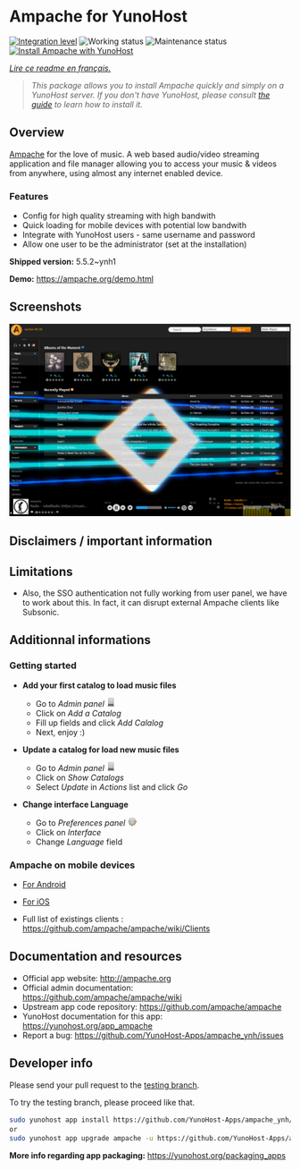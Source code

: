 <!--
N.B.: This README was automatically generated by https://github.com/YunoHost/apps/tree/master/tools/README-generator
It shall NOT be edited by hand.
-->

# Ampache for YunoHost

[![Integration level](https://dash.yunohost.org/integration/ampache.svg)](https://dash.yunohost.org/appci/app/ampache) ![Working status](https://ci-apps.yunohost.org/ci/badges/ampache.status.svg) ![Maintenance status](https://ci-apps.yunohost.org/ci/badges/ampache.maintain.svg)  
[![Install Ampache with YunoHost](https://install-app.yunohost.org/install-with-yunohost.svg)](https://install-app.yunohost.org/?app=ampache)

*[Lire ce readme en français.](./README_fr.md)*

> *This package allows you to install Ampache quickly and simply on a YunoHost server.
If you don't have YunoHost, please consult [the guide](https://yunohost.org/#/install) to learn how to install it.*

## Overview

[Ampache](http://ampache.org) for the love of music. A web based audio/video streaming application and file manager allowing you to access your music & videos from anywhere, using almost any internet enabled device.

### Features

 * Config for high quality streaming with high bandwith
 * Quick loading for mobile devices with potential low bandwith
 * Integrate with YunoHost users - same username and password
 * Allow one user to be the administrator (set at the installation)

**Shipped version:** 5.5.2~ynh1


**Demo:** https://ampache.org/demo.html

## Screenshots

![Screenshot of Ampache](./doc/screenshots/visualizer.png)

## Disclaimers / important information

## Limitations

* Also, the SSO authentication not fully working from user panel, we have to work about this. In fact, it can disrupt external Ampache clients like Subsonic.

## Additionnal informations

### Getting started

 * **Add your first catalog to load music files**
   * Go to *Admin panel* ![](https://raw.githubusercontent.com/ampache/ampache/develop/themes/reborn/images/icons/icon_admin.png)
   * Click on *Add a Catalog*
   * Fill up fields and click *Add Calalog*
   * Next, enjoy :)

 * **Update a catalog for load new music files**
   * Go to *Admin panel* ![](https://raw.githubusercontent.com/ampache/ampache/develop/themes/reborn/images/icons/icon_admin.png)
   * Click on *Show Catalogs*
   * Select *Update* in *Actions* list and click *Go*

 * **Change interface Language**
   * Go to *Preferences panel* ![](https://raw.githubusercontent.com/ampache/ampache/develop/themes/reborn/images/icons/icon_edit.png)
   * Click on *Interface*
   * Change *Language* field

### Ampache on mobile devices

 * [For Android](https://play.google.com/store/apps/details?id=com.antoniotari.reactiveampacheapp)
 * [For iOS](http://iampache.com/)

 * Full list of existings clients : https://github.com/ampache/ampache/wiki/Clients

## Documentation and resources

* Official app website: <http://ampache.org>
* Official admin documentation: <https://github.com/ampache/ampache/wiki>
* Upstream app code repository: <https://github.com/ampache/ampache>
* YunoHost documentation for this app: <https://yunohost.org/app_ampache>
* Report a bug: <https://github.com/YunoHost-Apps/ampache_ynh/issues>

## Developer info

Please send your pull request to the [testing branch](https://github.com/YunoHost-Apps/ampache_ynh/tree/testing).

To try the testing branch, please proceed like that.

``` bash
sudo yunohost app install https://github.com/YunoHost-Apps/ampache_ynh/tree/testing --debug
or
sudo yunohost app upgrade ampache -u https://github.com/YunoHost-Apps/ampache_ynh/tree/testing --debug
```

**More info regarding app packaging:** <https://yunohost.org/packaging_apps>
